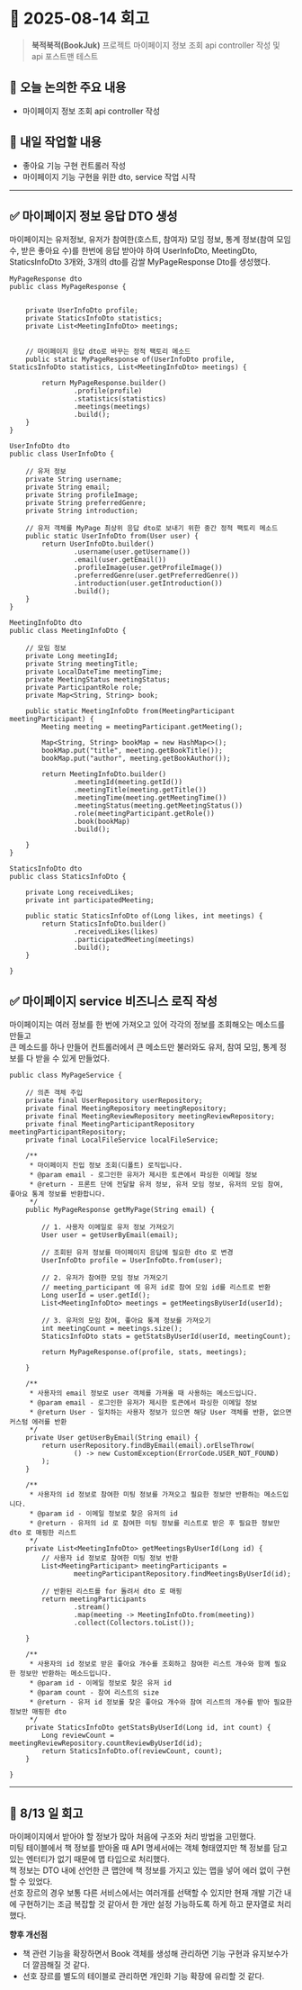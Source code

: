 # 📅 2025-08-14 회고

> **북적북적(BookJuk)** 프로젝트 마이페이지 정보 조회 api controller 작성 및 api 포스트맨 테스트

## 🧭 오늘 논의한 주요 내용

* 마이페이지 정보 조회 api controller 작성

## 🚩 내일 작업할 내용

* 좋아요 기능 구현 컨트롤러 작성
* 마이페이지 기능 구현을 위한 dto, service 작업 시작

---

## ✅ 마이페이지 정보 응답 DTO 생성
마이페이지는 유저정보, 유저가 참여한(호스트, 참여자) 모임 정보, 통계 정보(참여 모임 수, 받은 좋아요 수)를 한번에 응답 받아야 하여 UserInfoDto, MeetingDto, StaticsInfoDto 3개와, 3개의 dto를 감쌀 MyPageResponse Dto를 생성했다. 
```
MyPageResponse dto
public class MyPageResponse {


    private UserInfoDto profile;
    private StaticsInfoDto statistics;
    private List<MeetingInfoDto> meetings;


    // 마이페이지 응답 dto로 바꾸는 정적 팩토리 메소드
    public static MyPageResponse of(UserInfoDto profile, StaticsInfoDto statistics, List<MeetingInfoDto> meetings) {

        return MyPageResponse.builder()
                .profile(profile)
                .statistics(statistics)
                .meetings(meetings)
                .build();
    }
}

UserInfoDto dto
public class UserInfoDto {

    // 유저 정보
    private String username;
    private String email;
    private String profileImage;
    private String preferredGenre;
    private String introduction;

    // 유저 객체를 MyPage 최상위 응답 dto로 보내기 위한 중간 정적 팩토리 메소드
    public static UserInfoDto from(User user) {
        return UserInfoDto.builder()
                .username(user.getUsername())
                .email(user.getEmail())
                .profileImage(user.getProfileImage())
                .preferredGenre(user.getPreferredGenre())
                .introduction(user.getIntroduction())
                .build();
    }
}

MeetingInfoDto dto
public class MeetingInfoDto {

    // 모임 정보
    private Long meetingId;
    private String meetingTitle;
    private LocalDateTime meetingTime;
    private MeetingStatus meetingStatus;
    private ParticipantRole role;
    private Map<String, String> book;

    public static MeetingInfoDto from(MeetingParticipant meetingParticipant) {
        Meeting meeting = meetingParticipant.getMeeting();

        Map<String, String> bookMap = new HashMap<>();
        bookMap.put("title", meeting.getBookTitle());
        bookMap.put("author", meeting.getBookAuthor());

        return MeetingInfoDto.builder()
                .meetingId(meeting.getId())
                .meetingTitle(meeting.getTitle())
                .meetingTime(meeting.getMeetingTime())
                .meetingStatus(meeting.getMeetingStatus())
                .role(meetingParticipant.getRole())
                .book(bookMap)
                .build();

    }
}

StaticsInfoDto dto
public class StaticsInfoDto {

    private Long receivedLikes;
    private int participatedMeeting;

    public static StaticsInfoDto of(Long likes, int meetings) {
        return StaticsInfoDto.builder()
                .receivedLikes(likes)
                .participatedMeeting(meetings)
                .build();
    }

}
```

## ✅ 마이페이지 service 비즈니스 로직 작성

마이페이지는 여러 정보를 한 번에 가져오고 있어 각각의 정보를 조회해오는 메소드를 만들고    
큰 메소드를 하나 만들어 컨트롤러에서 큰 메소드만 불러와도 유저, 참여 모임, 통계 정보를 다 받을 수 있게 만들었다.
```
public class MyPageService {

    // 의존 객체 주입
    private final UserRepository userRepository;
    private final MeetingRepository meetingRepository;
    private final MeetingReviewRepository meetingReviewRepository;
    private final MeetingParticipantRepository meetingParticipantRepository;
    private final LocalFileService localFileService;

    /**
     * 마이페이지 진입 정보 조회(디폴트) 로직입니다.
     * @param email - 로그인한 유저가 제시한 토큰에서 파싱한 이메일 정보
     * @return - 프론트 단에 전달할 유저 정보, 유저 모임 정보, 유저의 모임 참여, 좋아요 통계 정보를 반환합니다.
     */
    public MyPageResponse getMyPage(String email) {

        // 1. 사용자 이메일로 유저 정보 가져오기
        User user = getUserByEmail(email);

        // 조회된 유저 정보를 마이페이지 응답에 필요한 dto 로 변경
        UserInfoDto profile = UserInfoDto.from(user);

        // 2. 유저가 참여한 모임 정보 가져오기
        // meeting_participant 에 유저 id로 참여 모임 id를 리스트로 반환
        Long userId = user.getId();
        List<MeetingInfoDto> meetings = getMeetingsByUserId(userId);

        // 3. 유저의 모임 참여, 좋아요 통계 정보를 가져오기
        int meetingCount = meetings.size();
        StaticsInfoDto stats = getStatsByUserId(userId, meetingCount);

        return MyPageResponse.of(profile, stats, meetings);

    }

    /**
     * 사용자의 email 정보로 user 객체를 가져올 때 사용하는 메소드입니다.
     * @param email - 로그인한 유저가 제시한 토큰에서 파싱한 이메일 정보
     * @return User - 일치하는 사용자 정보가 있으면 해당 User 객체를 반환, 없으면 커스텀 에러를 반환
     */
    private User getUserByEmail(String email) {
        return userRepository.findByEmail(email).orElseThrow(
                () -> new CustomException(ErrorCode.USER_NOT_FOUND)
        );
    }

    /**
     * 사용자의 id 정보로 참여한 미팅 정보를 가져오고 필요한 정보만 반환하는 메소드입니다.
     * @param id - 이메일 정보로 찾은 유저의 id
     * @return - 유저의 id 로 참여한 미팅 정보를 리스트로 받은 후 필요한 정보만 dto 로 매핑한 리스트
     */
    private List<MeetingInfoDto> getMeetingsByUserId(Long id) {
        // 사용자 id 정보로 참여한 미팅 정보 반환
        List<MeetingParticipant> meetingParticipants =
                meetingParticipantRepository.findMeetingsByUserId(id);

        // 반환된 리스트를 for 돌려서 dto 로 매핑
        return meetingParticipants
                .stream()
                .map(meeting -> MeetingInfoDto.from(meeting))
                .collect(Collectors.toList());

    }

    /**
     * 사용자의 id 정보로 받은 좋아요 개수를 조회하고 참여한 리스트 개수와 함께 필요한 정보만 반환하는 메소드입니다.
     * @param id - 이메일 정보로 찾은 유저 id
     * @param count - 참여 리스트의 size
     * @return - 유저 id 정보롤 찾은 좋아요 개수와 참여 리스트의 개수를 받아 필요한 정보만 매핑한 dto
     */
    private StaticsInfoDto getStatsByUserId(Long id, int count) {
        Long reviewCount = meetingReviewRepository.countReviewByUserId(id);
        return StaticsInfoDto.of(reviewCount, count);
    }

}
```

---

## 💭 8/13 일 회고
마이페이지에서 받아야 할 정보가 많아 처음에 구조와 처리 방법을 고민했다.   
미팅 테이블에서 책 정보를 받아올 때 API 명세서에는 객체 형태였지만 책 정보를 담고 있는 엔터티가 없기 때문에 맵 타입으로 처리했다.   
책 정보는 DTO 내에 선언한 큰 맵안에 책 정보를 가지고 있는 맵을 넣어 에러 없이 구현할 수 있었다.   
선호 장르의 경우 보통 다른 서비스에서는 여러개를 선택할 수 있지만 현재 개발 기간 내에 구현하기는 조금 복잡할 것 같아서 한 개만 설정 가능하도록 하게 하고 문자열로 처리했다.

**향후 개선점**
- 책 관련 기능을 확장하면서 Book 객체를 생성해 관리하면 기능 구현과 유지보수가 더 깔끔해질 것 같다.   
- 선호 장르를 별도의 테이블로 관리하면 개인화 기능 확장에 유리할 것 같다.